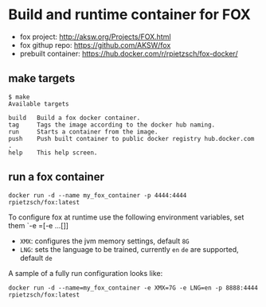 # Build and runtime container for FOX

- fox project: http://aksw.org/Projects/FOX.html
- fox githup repo: https://github.com/AKSW/fox
- prebuilt container: https://hub.docker.com/r/rpietzsch/fox-docker/

## make targets

    $ make
    Available targets

    build   Build a fox docker container.
    tag     Tags the image according to the docker hub naming.
    run     Starts a container from the image.
    push    Push built container to public docker registry hub.docker.com .
    help    This help screen.

## run a fox container

    docker run -d --name my_fox_container -p 4444:4444 rpietzsch/fox:latest

To configure fox at runtime use the following environment variables, set them `-e <Variable>=<Value>[-e ...[]]

- `XMX`: configures the jvm memory settings, default `8G`
- `LNG`: sets the language to be trained, currently `en` `de` are supported, default `de`

A sample of a fully run configuration looks like:

    docker run -d --name=my_fox_container -e XMX=7G -e LNG=en -p 8888:4444 rpietzsch/fox:latest
